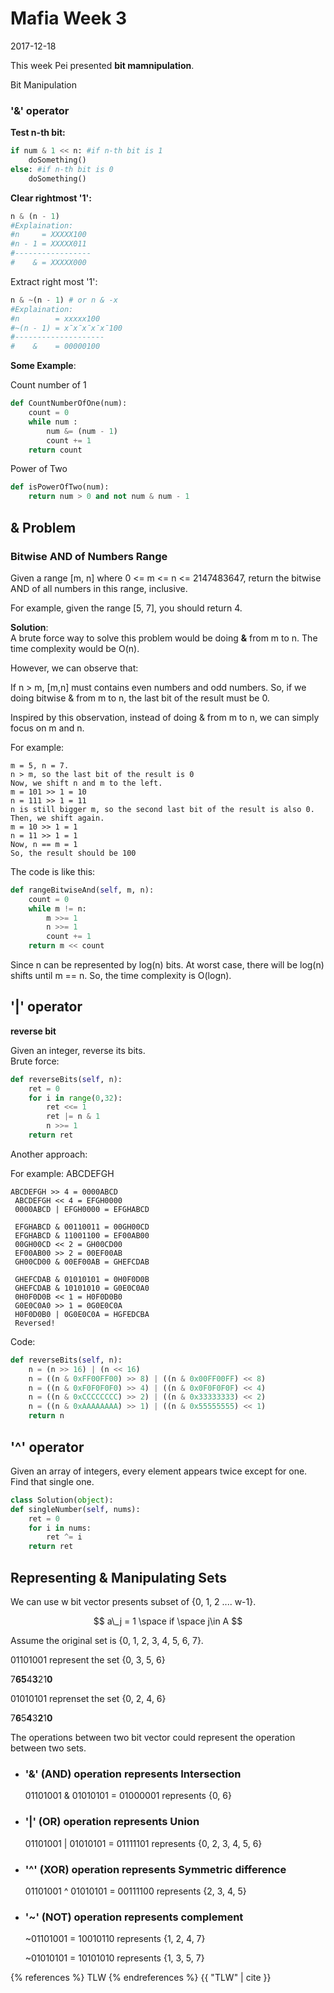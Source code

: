 # Mafia Week 3

2017-12-18

This week Pei  presented **bit mamnipulation**.

Bit Manipulation

### '&' operator

**Test n-th bit:**

```python
if num & 1 << n: #if n-th bit is 1
    doSomething()
else: #if n-th bit is 0
    doSomething()
```

**Clear rightmost '1':**

```python
n & (n - 1)
#Explaination:
#n     = XXXXX100
#n - 1 = XXXXX011
#-----------------
#    & = XXXXX000
```

Extract right most '1':

```python
n & ~(n - 1) # or n & -x
#Explaination:
#n        = xxxxx100
#~(n - 1) = x̄x̄x̄x̄x̄100
#--------------------
#    &    = 00000100
```

**Some Example**:

Count number of 1

```python
def CountNumberOfOne(num):
    count = 0
    while num :
        num &= (num - 1)
        count += 1
    return count
```

Power of Two

```python
def isPowerOfTwo(num):
    return num > 0 and not num & num - 1
```

## & Problem

### Bitwise AND of Numbers Range

Given a range \[m, n\] where 0 &lt;= m &lt;= n &lt;= 2147483647, return the bitwise AND of all numbers in this range, inclusive.

For example, given the range \[5, 7\], you should return 4.

**Solution**:  
A brute force way to solve this problem would be doing **&** from m to n. The time complexity would be O\(n\).

However, we can observe that:

If n &gt; m, \[m,n\] must contains even numbers and odd numbers. So, if we doing bitwise & from m to n, the last bit of the result must be 0.

Inspired by this observation, instead of doing & from m to n, we can simply focus on m and n.

For example:

```
m = 5, n = 7. 
n > m, so the last bit of the result is 0
Now, we shift n and m to the left.
m = 101 >> 1 = 10
n = 111 >> 1 = 11 
n is still bigger m, so the second last bit of the result is also 0.
Then, we shift again.
m = 10 >> 1 = 1
n = 11 >> 1 = 1
Now, n == m = 1
So, the result should be 100
```

The code is like this:

```python
def rangeBitwiseAnd(self, m, n):
    count = 0
    while m != n:
        m >>= 1
        n >>= 1
        count += 1
    return m << count
```

Since n can be represented by log\(n\) bits. At worst case, there will be log\(n\) shifts until m == n. So, the time complexity is O\(logn\).

## '\|' operator

**reverse bit**

Given an integer, reverse its bits.  
Brute force:

```python
def reverseBits(self, n):
    ret = 0
    for i in range(0,32):
        ret <<= 1
        ret |= n & 1
        n >>= 1
    return ret
```

Another approach:

For example: ABCDEFGH

```
ABCDEFGH >> 4 = 0000ABCD
 ABCDEFGH << 4 = EFGH0000
 0000ABCD | EFGH0000 = EFGHABCD

 EFGHABCD & 00110011 = 00GH00CD
 EFGHABCD & 11001100 = EF00AB00
 00GH00CD << 2 = GH00CD00
 EF00AB00 >> 2 = 00EF00AB
 GH00CD00 & 00EF00AB = GHEFCDAB

 GHEFCDAB & 01010101 = 0H0F0D0B
 GHEFCDAB & 10101010 = G0E0C0A0
 0H0F0D0B << 1 = H0F0D0B0
 G0E0C0A0 >> 1 = 0G0E0C0A
 H0F0D0B0 | 0G0E0C0A = HGFEDCBA
 Reversed!
```

Code:

```python
def reverseBits(self, n):
    n = (n >> 16) | (n << 16)
    n = ((n & 0xFF00FF00) >> 8) | ((n & 0x00FF00FF) << 8)
    n = ((n & 0xF0F0F0F0) >> 4) | ((n & 0x0F0F0F0F) << 4)
    n = ((n & 0xCCCCCCCC) >> 2) | ((n & 0x33333333) << 2)
    n = ((n & 0xAAAAAAAA) >> 1) | ((n & 0x55555555) << 1)
    return n
```

## '^' operator

Given an array of integers, every element appears twice except for one. Find that single one.

```python
class Solution(object):
def singleNumber(self, nums):
    ret = 0
    for i in nums:
        ret ^= i
    return ret
```

## Representing & Manipulating Sets

We can use w bit vector presents subset of {0, 1, 2 .... w-1}.


$$
a\_j = 1 \space if \space j\in A
$$


Assume the original set is {0, 1, 2, 3, 4, 5, 6, 7}.

01101001 represent the set {0, 3, 5, 6}

7**65**4**3**21**0**

01010101 reprenset the set {0, 2, 4, 6}

7**6**5**4**3**2**1**0**

The operations between two bit vector could represent the operation between two sets.



* ### '&' \(AND\) operation represents Intersection

    01101001 & 01010101 = 01000001 represents {0, 6}
* ### '|' (OR) operation represents Union

    01101001 | 01010101 = 01111101 represents {0, 2, 3, 4, 5, 6}
    
* ### '^' (XOR) operation represents Symmetric difference

    01101001 ^ 01010101 = 00111100 represents {2, 3, 4, 5}

* ### '~' (NOT) operation represents complement
    ~01101001 = 10010110 represents {1, 2, 4, 7}

    ~01010101 = 10101010 represents {1, 3, 5, 7}

{% references %} TLW {% endreferences %}
{{ "TLW" | cite }}





